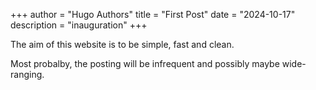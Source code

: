 +++
author = "Hugo Authors"
title = "First Post"
date = "2024-10-17"
description = "inauguration"
+++

The aim of this website is to be simple, fast and clean. 


Most probalby, the posting will be infrequent and possibly maybe wide-ranging.
